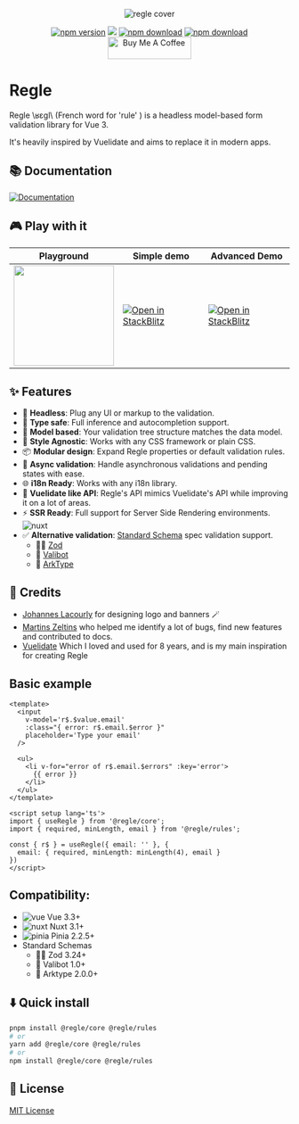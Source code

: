 [npm-version-src]: https://img.shields.io/npm/v/@regle/core.svg
[npm-version-href]: https://www.npmjs.com/package/@regle/core
[npm-downloads-src]: https://img.shields.io/npm/dm/@regle/core.svg
[npm-total-downloads-src]: https://img.shields.io/npm/dt/@regle/core.svg
[npm-downloads-href]: https://www.npmjs.com/package/@regle/core
<p align="center">
  <img src="https://raw.githubusercontent.com/victorgarciaesgi/regle/master/.github/images/regle-github-banner.png"
    alt="regle cover" />
</p>

<p align='center'>
    <a href="https://www.npmjs.com/package/@regle/core"><img alt="npm version" src="https://img.shields.io/npm/v/@regle/core.svg"/></a>
    <a href="https://codecov.io/github/victorgarciaesgi/regle"><img src="https://codecov.io/github/victorgarciaesgi/regle/graph/badge.svg?token=T5UV4714PB"/></a>
    <a href="https://www.npmjs.com/package/@regle/core"><img alt="npm download" src="https://img.shields.io/npm/dm/@regle/core.svg"/></a>
    <a href="https://www.npmjs.com/package/@regle/core"><img alt="npm download" src="https://img.shields.io/npm/dt/@regle/core.svg"/></a>
   <a href="https://www.buymeacoffee.com/victorgarco" target="_blank"><img src="https://cdn.buymeacoffee.com/buttons/v2/default-yellow.png" alt="Buy Me A Coffee" style="height: 40px !important;width: 150px !important;" ></a>
  </p>

# Regle


Regle \ʁɛɡl\ (French word for 'rule' ) is a headless model-based form validation library for Vue 3.

It's heavily inspired by Vuelidate and aims to replace it in modern apps.


## 📚 Documentation

[![Documentation](https://raw.githubusercontent.com/victorgarciaesgi/regle/refs/heads/main/.github/images/redirectDoc.svg)](https://reglejs.dev/)

## 🎮 Play with it


| Playground | Simple demo  | Advanced Demo |
| ------------- | ------------- | ------------- |
| <a target='_blank' href="https://play.reglejs.dev"><img width="180" src="https://raw.githubusercontent.com/victorgarciaesgi/regle/refs/heads/main/.github/images/regle-playground-button.svg" /></a> |  [![Open in StackBlitz](https://developer.stackblitz.com/img/open_in_stackblitz.svg)](https://stackblitz.com/~/github.com/victorgarciaesgi/regle-examples/tree/main/examples/simple-example?file=examples/simple-example/src/App.vue&configPath=examples/simple-example)  |  [![Open in StackBlitz](https://developer.stackblitz.com/img/open_in_stackblitz.svg)](https://stackblitz.com/~/github.com/victorgarciaesgi/regle-examples/tree/main/examples/advanced-example?file=examples/advanced-example/src/App.vue&configPath=examples/advanced-example)  |

## ✨ Features

- 🔌 **Headless**: Plug any UI or markup to the validation.
- 🎯 **Type safe**: Full inference and autocompletion support.
- 🌳 **Model based**: Your validation tree structure matches the data model.
- 🎨 **Style Agnostic**: Works with any CSS framework or plain CSS.
- 📦 **Modular design**: Expand Regle properties or default validation rules.
- 🔄 **Async validation**: Handle asynchronous validations and pending states with ease.
- 🌐 **i18n Ready**: Works with any i18n library.
- 📕 **Vuelidate like API**: Regle's API mimics Vuelidate's API while improving it on a lot of areas.
- ⚡️ **SSR Ready**: Full support for Server Side Rendering environments. <img src="https://raw.githubusercontent.com/victorgarciaesgi/regle/master/.github/images/icons/nuxt.svg" alt='nuxt'/>
- ✅ **Alternative validation**: [Standard Schema](https://standardschema.dev/) spec validation support.
  - 🦸‍♂️ [Zod](https://zod.dev/)
  - 🤖 [Valibot](https://valibot.dev/)
  - 🚢 [ArkType](https://arktype.io)


## 🫶 Credits

- [Johannes Lacourly](https://www.behance.net/johanneslaf7dc) for designing logo and banners 🪄
- [Martins Zeltins](https://github.com/martinszeltins) who helped me identify a lot of bugs, find new features and contributed to docs.
- [Vuelidate](https://vuelidate-next.netlify.app) Which I loved and used for 8 years, and is my main inspiration for creating Regle


## Basic example

```vue
<template>
  <input 
    v-model='r$.$value.email' 
    :class="{ error: r$.email.$error }" 
    placeholder='Type your email'
  />

  <ul>
    <li v-for="error of r$.email.$errors" :key='error'>
      {{ error }}
    </li>
  </ul>
</template>

<script setup lang='ts'>
import { useRegle } from '@regle/core';
import { required, minLength, email } from '@regle/rules';

const { r$ } = useRegle({ email: '' }, {
  email: { required, minLength: minLength(4), email }
})
</script>
```


## Compatibility:


- <img src="https://raw.githubusercontent.com/victorgarciaesgi/regle/master/.github/images/icons/vue.svg" alt='vue'/> Vue 3.3+
- <img src="https://raw.githubusercontent.com/victorgarciaesgi/regle/master/.github/images/icons/nuxt.svg" alt='nuxt'/> Nuxt 3.1+
- <img src="https://raw.githubusercontent.com/victorgarciaesgi/regle/master/.github/images/icons/pinia.svg" alt='pinia'/> Pinia 2.2.5+
- Standard Schemas
  - 🦸‍♂️ Zod 3.24+
  - 🤖 Valibot 1.0+
  - 🚢 Arktype 2.0.0+


## ⬇️ Quick install

```bash
pnpm install @regle/core @regle/rules
# or
yarn add @regle/core @regle/rules
# or
npm install @regle/core @regle/rules
```



## 📑 License

[MIT License](./LICENSE)
